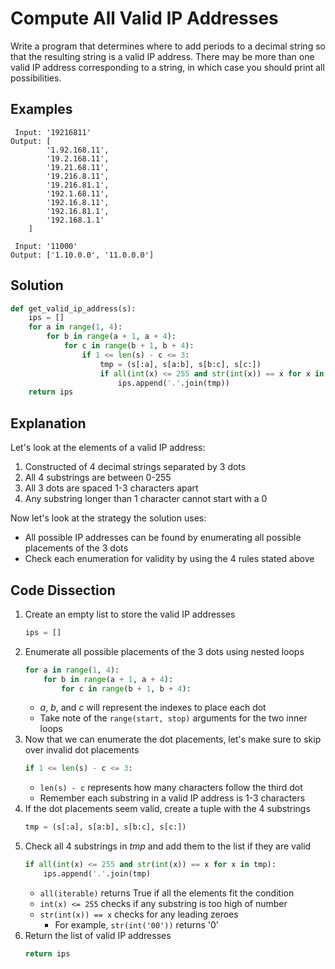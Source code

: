 # Compute All Valid IP Addresses
Write a program that determines where to add periods to a decimal string so that the resulting string is a valid IP address. There may be more than one valid IP address corresponding to a string, in which case you should print all possibilities.

## Examples
```
 Input: '19216811'
Output: [
        '1.92.168.11',
        '19.2.168.11',
        '19.21.68.11',
        '19.216.8.11',
        '19.216.81.1',
        '192.1.68.11',
        '192.16.8.11',
        '192.16.81.1',
        '192.168.1.1'
    ]

 Input: '11000'
Output: ['1.10.0.0', '11.0.0.0']
```

## Solution
```python
def get_valid_ip_address(s):
    ips = []
    for a in range(1, 4):
        for b in range(a + 1, a + 4):
            for c in range(b + 1, b + 4):
                if 1 <= len(s) - c <= 3:
                    tmp = (s[:a], s[a:b], s[b:c], s[c:])
                    if all(int(x) <= 255 and str(int(x)) == x for x in tmp):
                        ips.append('.'.join(tmp))
    return ips
```

## Explanation
Let's look at the elements of a valid IP address:

1. Constructed of 4 decimal strings separated by 3 dots
2. All 4 substrings are between 0-255
3. All 3 dots are spaced 1-3 characters apart
4. Any substring longer than 1 character cannot start with a 0

Now let's look at the strategy the solution uses:
* All possible IP addresses can be found by enumerating all possible placements of the 3 dots
* Check each enumeration for validity by using the 4 rules stated above

## Code Dissection
1. Create an empty list to store the valid IP addresses
    ```python
    ips = []
    ```
2. Enumerate all possible placements of the 3 dots using nested loops
    ```python
    for a in range(1, 4):
        for b in range(a + 1, a + 4):
            for c in range(b + 1, b + 4):
    ```
    * _a_, _b_, and _c_ will represent the indexes to place each dot
    * Take note of the ```range(start, stop)``` arguments for the two inner loops
3. Now that we can enumerate the dot placements, let's make sure to skip over invalid dot placements
    ```python
    if 1 <= len(s) - c <= 3:
    ```
    * ```len(s) - c``` represents how many characters follow the third dot
    * Remember each substring in a valid IP address is 1-3 characters
4. If the dot placements seem valid, create a tuple with the 4 substrings
    ```python
    tmp = (s[:a], s[a:b], s[b:c], s[c:])
    ```
5. Check all 4 substrings in _tmp_ and add them to the list if they are valid
    ```python
    if all(int(x) <= 255 and str(int(x)) == x for x in tmp):
        ips.append('.'.join(tmp)
    ```
    * ```all(iterable)``` returns True if all the elements fit the condition
    * ```int(x) <= 255``` checks if any substring is too high of number
    * ```str(int(x)) == x``` checks for any leading zeroes
        * For example, ```str(int('00'))``` returns '0'
6. Return the list of valid IP addresses
    ```python
    return ips
    ```